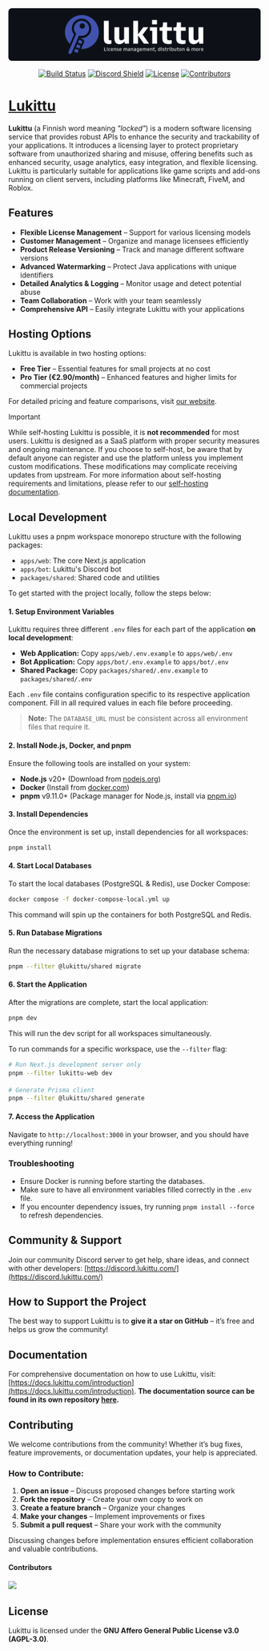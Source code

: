 <img src="./.github/lukittu.png" alt="Lukittu GitHub-repository banner">

<div align="center">
  
[![Build Status](https://img.shields.io/github/actions/workflow/status/KasperiP/lukittu/pipeline.yml?branch=main&style=flat&colorA=4153af&colorB=4153af)](https://github.com/KasperiP/lukittu/actions?query=pipeline)
[![Discord Shield](https://img.shields.io/discord/1287496974303494214?style=flat&colorA=4153af&colorB=4153af&label=discord&logo=discord&logoColor=ffffff)](https://discord.lukittu.com)
[![License](https://img.shields.io/github/license/kasperip/lukittu?style=flat&colorA=4153af&colorB=4153af)](https://github.com/KasperiP/lukittu/blob/main/LICENSE)
[![Contributors](https://img.shields.io/github/contributors/KasperiP/lukittu?style=flat&colorA=4153af&colorB=4153af)](https://github.com/KasperiP/lukittu/graphs/contributors)

</div>

# [Lukittu](https://lukittu.com)

**Lukittu** (a Finnish word meaning _"locked"_) is a modern software licensing service that provides robust APIs to enhance the security and trackability of your applications. It introduces a licensing layer to protect proprietary software from unauthorized sharing and misuse, offering benefits such as enhanced security, usage analytics, easy integration, and flexible licensing. Lukittu is particularly suitable for applications like game scripts and add-ons running on client servers, including platforms like Minecraft, FiveM, and Roblox.

## Features

- **Flexible License Management** – Support for various licensing models
- **Customer Management** – Organize and manage licensees efficiently
- **Product Release Versioning** – Track and manage different software versions
- **Advanced Watermarking** – Protect Java applications with unique identifiers
- **Detailed Analytics & Logging** – Monitor usage and detect potential abuse
- **Team Collaboration** – Work with your team seamlessly
- **Comprehensive API** – Easily integrate Lukittu with your applications

## Hosting Options

Lukittu is available in two hosting options:

- **Free Tier** – Essential features for small projects at no cost
- **Pro Tier (€2.90/month)** – Enhanced features and higher limits for commercial projects

For detailed pricing and feature comparisons, visit [our website](https://lukittu.com).

> [!IMPORTANT]  
> While self-hosting Lukittu is possible, it is **not recommended** for most users. Lukittu is designed as a SaaS platform with proper security measures and ongoing maintenance. If you choose to self-host, be aware that by default anyone can register and use the platform unless you implement custom modifications. These modifications may complicate receiving updates from upstream. For more information about self-hosting requirements and limitations, please refer to our [self-hosting documentation](https://docs.lukittu.com/hosting/self-hosting).

## Local Development

Lukittu uses a pnpm workspace monorepo structure with the following packages:

- `apps/web`: The core Next.js application
- `apps/bot`: Lukittu's Discord bot
- `packages/shared`: Shared code and utilities

To get started with the project locally, follow the steps below:

#### 1. Setup Environment Variables

Lukittu requires three different `.env` files for each part of the application **on local development**:

- **Web Application:** Copy `apps/web/.env.example` to `apps/web/.env`
- **Bot Application:** Copy `apps/bot/.env.example` to `apps/bot/.env`
- **Shared Package:** Copy `packages/shared/.env.example` to `packages/shared/.env`

Each `.env` file contains configuration specific to its respective application component. Fill in all required values in each file before proceeding.

> **Note:** The `DATABASE_URL` must be consistent across all environment files that require it.

#### 2. Install Node.js, Docker, and pnpm

Ensure the following tools are installed on your system:

- **Node.js** v20+ (Download from [nodejs.org](https://nodejs.org/))
- **Docker** (Install from [docker.com](https://www.docker.com/get-started))
- **pnpm** v9.11.0+ (Package manager for Node.js, install via [pnpm.io](https://pnpm.io/))

#### 3. Install Dependencies

Once the environment is set up, install dependencies for all workspaces:

```bash
pnpm install
```

#### 4. Start Local Databases

To start the local databases (PostgreSQL & Redis), use Docker Compose:

```bash
docker compose -f docker-compose-local.yml up
```

This command will spin up the containers for both PostgreSQL and Redis.

#### 5. Run Database Migrations

Run the necessary database migrations to set up your database schema:

```bash
pnpm --filter @lukittu/shared migrate
```

#### 6. Start the Application

After the migrations are complete, start the local application:

```bash
pnpm dev
```

This will run the dev script for all workspaces simultaneously.

To run commands for a specific workspace, use the `--filter` flag:

```bash
# Run Next.js development server only
pnpm --filter lukittu-web dev

# Generate Prisma client
pnpm --filter @lukittu/shared generate
```

#### 7. Access the Application

Navigate to `http://localhost:3000` in your browser, and you should have everything running!

### Troubleshooting

- Ensure Docker is running before starting the databases.
- Make sure to have all environment variables filled correctly in the `.env` file.
- If you encounter dependency issues, try running `pnpm install --force` to refresh dependencies.

## Community & Support

Join our community Discord server to get help, share ideas, and connect with other developers: [https://discord.lukittu.com/](https://discord.lukittu.com/)

## How to Support the Project

The best way to support Lukittu is to **give it a star on GitHub** – it’s free and helps us grow the community!

## Documentation

For comprehensive documentation on how to use Lukittu, visit: [https://docs.lukittu.com/introduction](https://docs.lukittu.com/introduction). **The documentation source can be found in its own repository [here](https://github.com/KasperiP/lukittu-docs).**

## Contributing

We welcome contributions from the community! Whether it’s bug fixes, feature improvements, or documentation updates, your help is appreciated.

### How to Contribute:

1. **Open an issue** – Discuss proposed changes before starting work
2. **Fork the repository** – Create your own copy to work on
3. **Create a feature branch** – Organize your changes
4. **Make your changes** – Implement improvements or fixes
5. **Submit a pull request** – Share your work with the community

Discussing changes before implementation ensures efficient collaboration and valuable contributions.

#### Contributors

<a href="https://github.com/KasperiP/lukittu/graphs/contributors">
  <img src="https://contrib.rocks/image?repo=KasperiP/lukittu" />
</a>

## License

Lukittu is licensed under the **GNU Affero General Public License v3.0 (AGPL-3.0)**.
